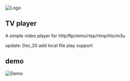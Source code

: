 ![Logo](https://raw.githubusercontent.com/hook747/tv/master/tv.ico)

## TV player
A simple video player for http/ftp/mms/rtsp/rtmp/hls/m3u 

update:
Dec,20 add local file play support

## demo
![Demo](https://github.com/xhook7/tv/raw/master/Publish/demo.png)
